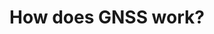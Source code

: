 <!--AUTOMATICALLY GENERATED
**********************************************************************
*                                                                    *
*    This file was automatically generated by copying                *
*    'content/notes/how_does_gnss_work/title.md'. If you want to     *
*    manually overwrite it, you have to remove this whole c          *
*    omment. Otherwise, it will be overwritten the next time any     *
*    change happens in the notes.                                    *
*                                                                    *
**********************************************************************
-->

# How does GNSS work?
